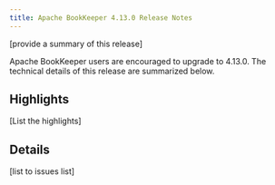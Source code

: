 ```yaml
---
title: Apache BookKeeper 4.13.0 Release Notes
---
```


[provide a summary of this release]

Apache BookKeeper users are encouraged to upgrade to 4.13.0. The technical details of this release are summarized
below.

## Highlights

[List the highlights]

## Details

[list to issues list]


